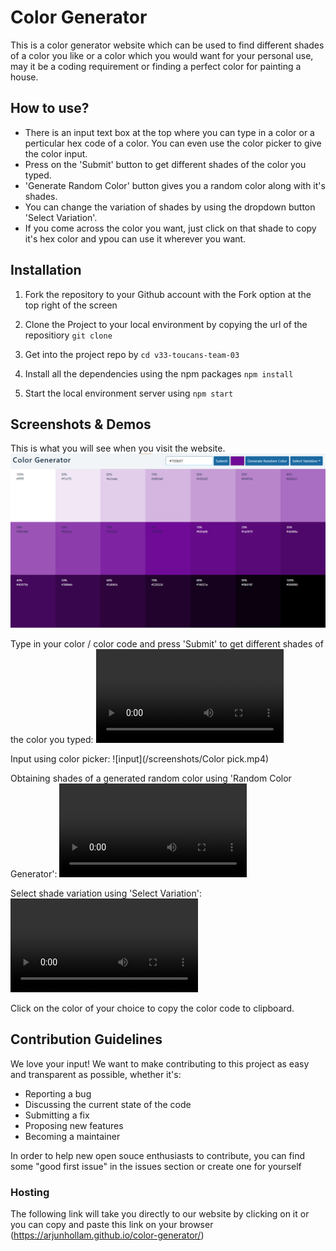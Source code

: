# Color Generator

This is a color generator website which can be used to find different shades of a color you like or a color which you would want for your personal use, may it be a coding requirement or finding a perfect color for painting a house.

## How to use?

* There is an input text box at the top where you can type in a color or a perticular hex code of a color. You can even use the color picker to give the color input.
* Press on the 'Submit' button to get different shades of the color you typed.
* 'Generate Random Color' button gives you a random color along with it's shades. 
* You can change the variation of shades by using the dropdown button 'Select Variation'.
* If you come across the color you want, just click on that shade to copy it's hex color and ypou can use it wherever you want.

## Installation

1. Fork the repository to your Github account with the Fork option at the top right of the screen

2. Clone the Project to your local environment by copying the url of the repositiory `git clone`

3. Get into the project repo by `cd v33-toucans-team-03`

4. Install all the dependencies using the npm packages `npm install`

5. Start the local environment server using `npm start`

## Screenshots & Demos

This is what you will see when you visit the website.
![Main Page](/screenshots/main.png)

Type in your color / color code and press 'Submit' to get different shades of the color you typed:
![input](/screenshots/Input.mp4)

Input using color picker:
![input](/screenshots/Color pick.mp4)

Obtaining shades of a generated random color using 'Random Color Generator':
![input](/screenshots/Random.mp4)

Select shade variation using 'Select Variation':
![input](/screenshots/Variation.mp4)

Click on the color of your choice to copy the color code to clipboard. 

## Contribution Guidelines

We love your input! We want to make contributing to this project as easy and transparent as possible, whether it's:

* Reporting a bug
* Discussing the current state of the code
* Submitting a fix
* Proposing new features
* Becoming a maintainer

In order to help new open souce enthusiasts to contribute, you can find some "good first issue" in the issues section or create one for yourself</i>

### Hosting

The following link will take you directly to our website by clicking on it or you can copy and paste this link on your browser
(https://arjunhollam.github.io/color-generator/)

